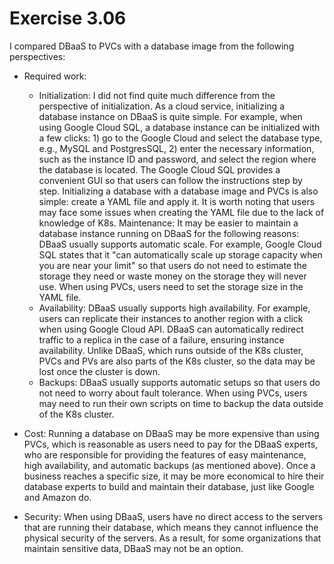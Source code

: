 # Exercise 3.06

I compared DBaaS to PVCs with a database image from the following perspectives:

- Required work:
    - Initialization: I did not find quite much difference from the perspective of initialization. As a cloud service, initializing a database instance on DBaaS is quite simple. For example, when using Google Cloud SQL, a database instance can be initialized with a few clicks: 1) go to the Google Cloud and select the database type, e.g., MySQL and PostgresSQL, 2) enter the necessary information, such as the instance ID and password, and select the region where the database is located. The Google Cloud SQL provides a convenient GUI so that users can follow the instructions step by step. Initializing a database with a database image and PVCs is also simple: create a YAML file and apply it. It is worth noting that users may face some issues when creating the YAML file due to the lack of knowledge of K8s.
    Maintenance: It may be easier to maintain a database instance running on DBaaS for the following reasons: DBaaS usually supports automatic scale. For example, Google Cloud SQL states that it "can automatically scale up storage capacity when you are near your limit" so that users do not need to estimate the storage they need or waste money on the storage they will never use. When using PVCs, users need to set the storage size in the YAML file.
    - Availability: DBaaS usually supports high availability. For example, users can replicate their instances to another region with a click when using Google Cloud API. 
    DBaaS can automatically redirect traffic to a replica in the case of a failure, ensuring instance availability. Unlike DBaaS, which runs outside of the K8s cluster, 
    PVCs and PVs are also parts of the K8s cluster, so the data may be lost once the cluster is down.  
    - Backups: DBaaS usually supports automatic setups so that users do not need to worry about fault tolerance. When using PVCs, users may need to run their own 
    scripts on time to backup the data outside of the K8s cluster.
    
- Cost: Running a database on DBaaS may be more expensive than using PVCs, which is reasonable as users need to pay for the DBaaS experts, who are responsible for
providing the features of easy maintenance, high availability, and automatic backups (as mentioned above). Once a business reaches a specific size, it may be more economical to hire their database experts to build and maintain their database, just like Google and Amazon do.

- Security: When using DBaaS, users have no direct access to the servers that are running their database, which means they cannot influence the physical security of the servers. As a result, for some organizations that maintain sensitive data, DBaaS may not be an option. 
